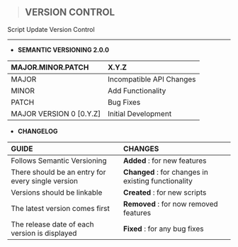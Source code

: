 > ## **VERSION CONTROL**
Script Update Version Control

----------------------------------------------------------

- **SEMANTIC VERSIONING 2.0.0**

| MAJOR.MINOR.PATCH | X.Y.Z |
| :-- | :-- |
| MAJOR | Incompatible API Changes |
| MINOR | Add Functionality | 
| PATCH | Bug Fixes |
| MAJOR VERSION 0 [0.Y.Z] | Initial Development |

- **CHANGELOG**

| GUIDE | CHANGES | 
| :------- | :---- | 
| Follows Semantic Versioning | **Added** : for new features |
| There should be an entry for every single version | **Changed** : for changes in existing functionality |
| Versions should be linkable | **Created** : for new scripts |
| The latest version comes first | **Removed** : for now removed features |
| The release date of each version is displayed | **Fixed** : for any bug fixes |

